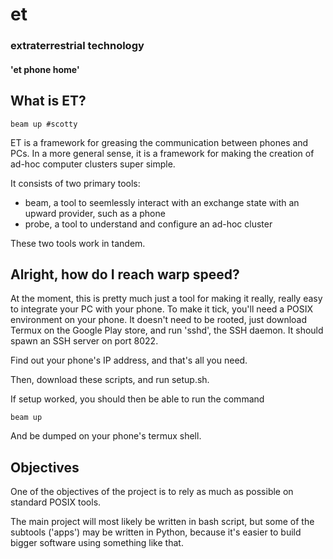 # et
### extraterrestrial technology
#### 'et phone home'

## What is ET?

```
beam up #scotty
```

ET is a framework for greasing the communication between phones and PCs.
In a more general sense, it is a framework for making the creation of ad-hoc computer clusters super simple.

It consists of two primary tools:
- beam, a tool to seemlessly interact with an exchange state with an upward provider, such as a phone
- probe, a tool to understand and configure an ad-hoc cluster

These two tools work in tandem.

## Alright, how do I reach warp speed?

At the moment, this is pretty much just a tool for making it really, really easy to integrate your PC with your phone. To make it tick, you'll need a POSIX environment on your phone. It doesn't need to be rooted, just download Termux on the Google Play store, and run 'sshd', the SSH daemon. It should spawn an SSH server on port 8022.

Find out your phone's IP address, and that's all you need.

Then, download these scripts, and run setup.sh.

If setup worked, you should then be able to run the command

```
beam up
```

And be dumped on your phone's termux shell.

## Objectives

One of the objectives of the project is to rely as much as possible on standard POSIX tools.

The main project will most likely be written in bash script, but some of the subtools ('apps') may be written in Python, because it's easier to build bigger software using something like that.
